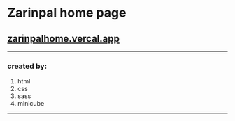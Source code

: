 # Zarinpal home page
## [zarinpalhome.vercal.app](https://zarinpalhome.vercel.app/ "zarinpalhome.vercal.app")

------------


### created by:
1. html
2. css
3. sass
4. minicube

------------

